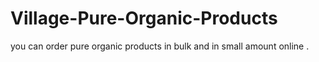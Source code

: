 # Village-Pure-Organic-Products
you can order pure organic products in bulk and in small amount online .
